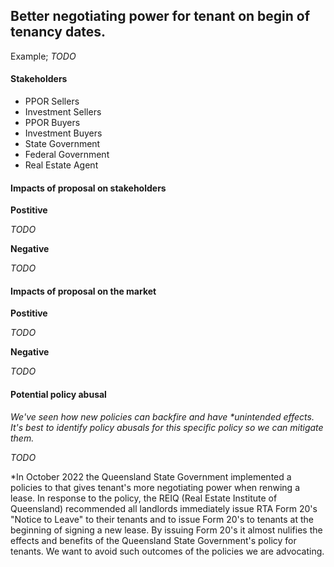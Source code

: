 ## Better negotiating power for tenant on begin of tenancy dates.


Example; *TODO*


#### Stakeholders

- PPOR Sellers
- Investment Sellers
- PPOR Buyers
- Investment Buyers
- State Government
- Federal Government
- Real Estate Agent

#### Impacts of proposal on stakeholders

**Postitive**

*TODO*

**Negative**

*TODO*


#### Impacts of proposal on the market

**Postitive**

*TODO*

**Negative**

*TODO*


#### Potential policy abusal

*We've seen how new policies can backfire and have \*unintended effects. It's best to identify policy abusals for this specific policy so we can mitigate them.*

*TODO*

\*In October 2022 the Queensland State Government implemented a policies to that gives tenant's more negotiating power when renwing a lease. In response to the policy, the REIQ (Real Estate Institute of Queensland) recommended all landlords immediately issue RTA Form 20's "Notice to Leave" to their tenants and to issue Form 20's to tenants at the beginning of signing a new lease. By issuing Form 20's it almost nulifies the effects and benefits of the Queensland State Government's policy for tenants. We want to avoid such outcomes of the policies we are advocating.